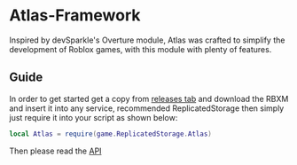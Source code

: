 # Atlas-Framework
Inspired by devSparkle's Overture module, Atlas was crafted to simplify the development of Roblox games, with this module with plenty of features.

## Guide

In order to get started get a copy from [releases tab](https://github.com/SCPFBluesky/Atlas-Framework/releases/tag/Atlas) and download the RBXM and insert it into any service, recommended ReplicatedStorage
then simply just require it into your script as shown below:
```lua
local Atlas = require(game.ReplicatedStorage.Atlas)
```
Then please read the [API](https://scpfbluesky.github.io/AtlasFramework/)
